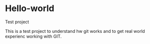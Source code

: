# Hello-world
Test project


This is a test project to understand hw git works and to get real world experienc working with GIT.
